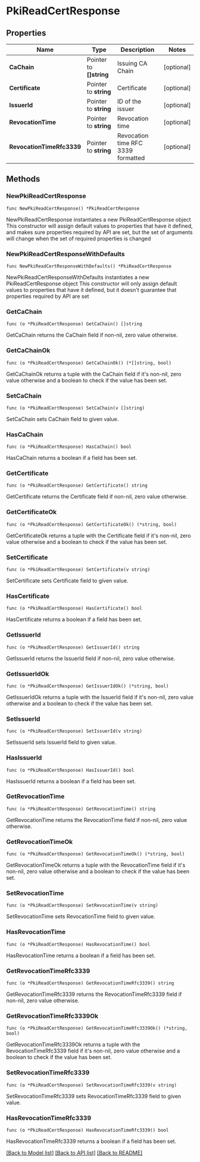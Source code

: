 # PkiReadCertResponse


## Properties

Name | Type | Description | Notes
------------ | ------------- | ------------- | -------------
**CaChain** | Pointer to **[]string** | Issuing CA Chain | [optional] 
**Certificate** | Pointer to **string** | Certificate | [optional] 
**IssuerId** | Pointer to **string** | ID of the issuer | [optional] 
**RevocationTime** | Pointer to **string** | Revocation time | [optional] 
**RevocationTimeRfc3339** | Pointer to **string** | Revocation time RFC 3339 formatted | [optional] 



## Methods


### NewPkiReadCertResponse

`func NewPkiReadCertResponse() *PkiReadCertResponse`

NewPkiReadCertResponse instantiates a new PkiReadCertResponse object
This constructor will assign default values to properties that have it defined,
and makes sure properties required by API are set, but the set of arguments
will change when the set of required properties is changed

### NewPkiReadCertResponseWithDefaults

`func NewPkiReadCertResponseWithDefaults() *PkiReadCertResponse`

NewPkiReadCertResponseWithDefaults instantiates a new PkiReadCertResponse object
This constructor will only assign default values to properties that have it defined,
but it doesn't guarantee that properties required by API are set


### GetCaChain

`func (o *PkiReadCertResponse) GetCaChain() []string`

GetCaChain returns the CaChain field if non-nil, zero value otherwise.

### GetCaChainOk

`func (o *PkiReadCertResponse) GetCaChainOk() (*[]string, bool)`

GetCaChainOk returns a tuple with the CaChain field if it's non-nil, zero value otherwise
and a boolean to check if the value has been set.

### SetCaChain

`func (o *PkiReadCertResponse) SetCaChain(v []string)`

SetCaChain sets CaChain field to given value.


### HasCaChain

`func (o *PkiReadCertResponse) HasCaChain() bool`

HasCaChain returns a boolean if a field has been set.




### GetCertificate

`func (o *PkiReadCertResponse) GetCertificate() string`

GetCertificate returns the Certificate field if non-nil, zero value otherwise.

### GetCertificateOk

`func (o *PkiReadCertResponse) GetCertificateOk() (*string, bool)`

GetCertificateOk returns a tuple with the Certificate field if it's non-nil, zero value otherwise
and a boolean to check if the value has been set.

### SetCertificate

`func (o *PkiReadCertResponse) SetCertificate(v string)`

SetCertificate sets Certificate field to given value.


### HasCertificate

`func (o *PkiReadCertResponse) HasCertificate() bool`

HasCertificate returns a boolean if a field has been set.




### GetIssuerId

`func (o *PkiReadCertResponse) GetIssuerId() string`

GetIssuerId returns the IssuerId field if non-nil, zero value otherwise.

### GetIssuerIdOk

`func (o *PkiReadCertResponse) GetIssuerIdOk() (*string, bool)`

GetIssuerIdOk returns a tuple with the IssuerId field if it's non-nil, zero value otherwise
and a boolean to check if the value has been set.

### SetIssuerId

`func (o *PkiReadCertResponse) SetIssuerId(v string)`

SetIssuerId sets IssuerId field to given value.


### HasIssuerId

`func (o *PkiReadCertResponse) HasIssuerId() bool`

HasIssuerId returns a boolean if a field has been set.




### GetRevocationTime

`func (o *PkiReadCertResponse) GetRevocationTime() string`

GetRevocationTime returns the RevocationTime field if non-nil, zero value otherwise.

### GetRevocationTimeOk

`func (o *PkiReadCertResponse) GetRevocationTimeOk() (*string, bool)`

GetRevocationTimeOk returns a tuple with the RevocationTime field if it's non-nil, zero value otherwise
and a boolean to check if the value has been set.

### SetRevocationTime

`func (o *PkiReadCertResponse) SetRevocationTime(v string)`

SetRevocationTime sets RevocationTime field to given value.


### HasRevocationTime

`func (o *PkiReadCertResponse) HasRevocationTime() bool`

HasRevocationTime returns a boolean if a field has been set.




### GetRevocationTimeRfc3339

`func (o *PkiReadCertResponse) GetRevocationTimeRfc3339() string`

GetRevocationTimeRfc3339 returns the RevocationTimeRfc3339 field if non-nil, zero value otherwise.

### GetRevocationTimeRfc3339Ok

`func (o *PkiReadCertResponse) GetRevocationTimeRfc3339Ok() (*string, bool)`

GetRevocationTimeRfc3339Ok returns a tuple with the RevocationTimeRfc3339 field if it's non-nil, zero value otherwise
and a boolean to check if the value has been set.

### SetRevocationTimeRfc3339

`func (o *PkiReadCertResponse) SetRevocationTimeRfc3339(v string)`

SetRevocationTimeRfc3339 sets RevocationTimeRfc3339 field to given value.


### HasRevocationTimeRfc3339

`func (o *PkiReadCertResponse) HasRevocationTimeRfc3339() bool`

HasRevocationTimeRfc3339 returns a boolean if a field has been set.









[[Back to Model list]](../README.md#documentation-for-models) [[Back to API list]](../README.md#documentation-for-api-endpoints) [[Back to README]](../README.md)


